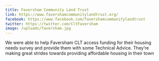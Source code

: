 ```yaml
---
title: Faversham Community Land Trust
link: https://www.favershamcommunitylandtrust.org/
facebook: https://www.facebook.com/favershamcommunitylandtrust
twitter: https://twitter.com/CltFaversham
image: /uploads/faversham.jpg
---
```


We were able to help Faversham CLT access funding for their housing needs survey and provide them with some Technical Advice. They’re making great strides towards providing affordable housing in their town
